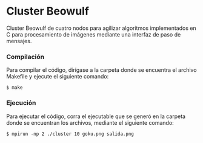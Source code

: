 # Cluster Beowulf

Cluster Beowulf de cuatro nodos para agilizar algoritmos implementados en C para procesamiento de imágenes mediante una interfaz de paso de mensajes.

### Compilación
Para compilar el código, dirígase a la carpeta donde se encuentra el archivo Makefile y ejecute el siguiente comando: 
```
$ make
```

### Ejecución
Para ejecutar el código, corra el ejecutable que se generó en la carpeta donde se encuentran los archivos, mediante el siguiente comando: 
```
$ mpirun -np 2 ./cluster 10 goku.png salida.png
```

